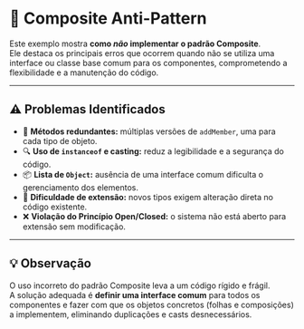 # 🚫 Composite Anti-Pattern

Este exemplo mostra **como *não* implementar o padrão Composite**.  
Ele destaca os principais erros que ocorrem quando não se utiliza uma interface ou classe base comum para os componentes, comprometendo a flexibilidade e a manutenção do código.

---

## ⚠️ Problemas Identificados

- 🔁 **Métodos redundantes:** múltiplas versões de `addMember`, uma para cada tipo de objeto.  
- 🔍 **Uso de `instanceof` e casting:** reduz a legibilidade e a segurança do código.  
- 📦 **Lista de `Object`:** ausência de uma interface comum dificulta o gerenciamento dos elementos.  
- 🚧 **Dificuldade de extensão:** novos tipos exigem alteração direta no código existente.  
- ❌ **Violação do Princípio Open/Closed:** o sistema não está aberto para extensão sem modificação.

---

## 💡 Observação

O uso incorreto do padrão Composite leva a um código rígido e frágil.  
A solução adequada é **definir uma interface comum** para todos os componentes e fazer com que os objetos concretos (folhas e composições) a implementem, eliminando duplicações e casts desnecessários.
